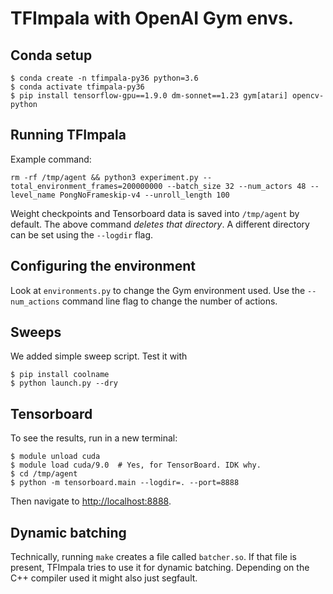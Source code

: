 
# TFImpala with OpenAI Gym envs.


## Conda setup

```shell
$ conda create -n tfimpala-py36 python=3.6
$ conda activate tfimpala-py36
$ pip install tensorflow-gpu==1.9.0 dm-sonnet==1.23 gym[atari] opencv-python
```


## Running TFImpala

Example command:

```shell
rm -rf /tmp/agent && python3 experiment.py --total_environment_frames=200000000 --batch_size 32 --num_actors 48 --level_name PongNoFrameskip-v4 --unroll_length 100
```

Weight checkpoints and Tensorboard data is saved into `/tmp/agent` by
default. The above command *deletes that directory*. A different
directory can be set using the `--logdir` flag.


## Configuring the environment

Look at `environments.py` to change the Gym environment used. Use the
`--num_actions` command line flag to change the number of actions.


## Sweeps

We added simple sweep script. Test it with

```shell
$ pip install coolname
$ python launch.py --dry
```

## Tensorboard

To see the results, run in a new terminal:

```shell
$ module unload cuda
$ module load cuda/9.0  # Yes, for TensorBoard. IDK why.
$ cd /tmp/agent
$ python -m tensorboard.main --logdir=. --port=8888
```

Then navigate to [http://localhost:8888](http://localhost:8888).


## Dynamic batching

Technically, running `make` creates a file called `batcher.so`. If
that file is present, TFImpala tries to use it for dynamic
batching. Depending on the C++ compiler used it might also just segfault.

